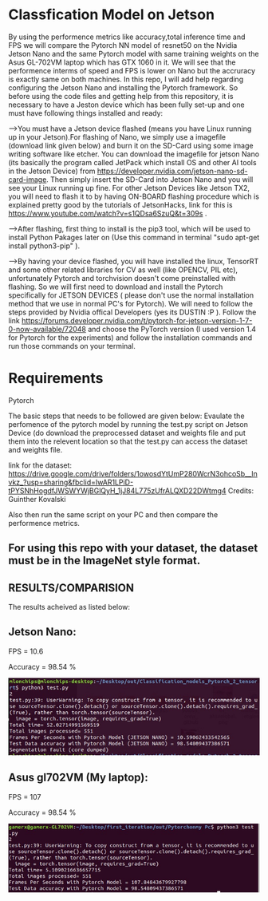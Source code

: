 # Classfication Model on Jetson 
By using the performence metrics like accuracy,total inference time and FPS we will compare the Pytorch NN model of resnet50 on the Nvidia Jetson Nano and the same Pytorch model with same training weights on the Asus GL-702VM laptop which has GTX 1060 in it. We will see that the performence interms of speed and FPS is lower on Nano but the accruracy is exactly same on both machines.
In this repo, I will add help regarding configuring the Jetson Nano and installing the Pytorch framework.
So before using the code files and getting help from this repository, it is necessary to have a Jeston device which has been fully set-up and one must have following things installed and ready:

-->You must have a Jetson device flashed (means you have Linux running up in your Jetson).For flashing of Nano, we simply use a imagefile (download link given below) and burn it on the SD-Card using some image writing software like etcher. You can download the imagefile for jetson Nano (its basically the program called JetPack which install OS and other AI tools in the Jetson Device) from https://developer.nvidia.com/jetson-nano-sd-card-image. Then simply insert the SD-Card into Jetson Nano and you will see your Linux running up fine. For other Jetson Devices like Jetson TX2, you will need to flash it to by having ON-BOARD flashing procedure which is explained pretty good by the tutorials of JetsonHacks, link for this is https://www.youtube.com/watch?v=s1QDsa6SzuQ&t=309s .

-->After flashing, first thing to install is the pip3 tool, which will be used to install Python Pakages later on (Use this command in terminal "sudo apt-get install python3-pip" ).

-->By having your device flashed, you will have installed the linux, TensorRT and some other related libraries for CV as well (like OPENCV, PIL etc), unfortunately Pytorch and torchvision doesn't come preinstalled with flashing. So we will first need to download and install the Pytorch specifically for JETSON DEVICES ( please don't use the normal installation method that we use in normal PC's for Pytorch). We will need to follow the steps provided by Nvidia offical Developers (yes its DUSTIN :P ). Follow the link https://forums.developer.nvidia.com/t/pytorch-for-jetson-version-1-7-0-now-available/72048 and choose the PyTorch version (I used version 1.4 for Pytorch for the experiments) and follow the installation commands and run those commands on your terminal.

# Requirements
  Pytorch
  
The basic steps that needs to be followed are given below:
Evaulate the perfomence of the pytorch model by running the test.py script on Jetson Device (do download the preprocessed dataset and weights file and put them into the relevent location so that the test.py can access the dataset and weights file.

link for the dataset: https://drive.google.com/drive/folders/1owosdYtUmP280WcrN3ohcoSb__lnvkz_?usp=sharing&fbclid=IwAR1LPiD-tPYSNhHogdfJWSWYWjBGlQyH_1jJ84L775zUfrALQXD22DWtmg4 Credits: Guinther Kovalski

Also then run the same script on your PC and then compare the performence metrics.

For using this repo with your dataset, the dataset must be in the ImageNet style format.
-----------

RESULTS/COMPARISION
-------------
The results acheived as listed below:

Jetson Nano: 
--------
FPS = 10.6

Accuracy = 98.54 %

![alt text](https://github.com/Uzair-Khattak/PytorchCLassification-onJetson/blob/main/part1.jpg)

Asus gl702VM (My laptop):
--------
FPS = 107

Accuracy = 98.54 %

![alt text](https://github.com/Uzair-Khattak/PytorchCLassification-onJetson/blob/main/2nd.jpg)
